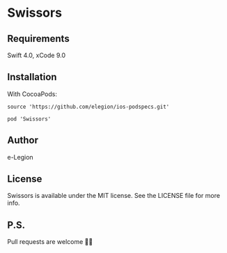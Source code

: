 # Swissors

## Requirements

Swift 4.0, xCode 9.0

## Installation

With CocoaPods:

```
source 'https://github.com/elegion/ios-podspecs.git'

pod 'Swissors'
```

## Author

e-Legion

## License

Swissors is available under the MIT license. See the LICENSE file for more info.

## P.S.

Pull requests are welcome 💪🏻
